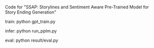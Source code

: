 Code for "SSAP: Storylines and Sentiment Aware Pre-Trained Model for Story Ending Generation"

train:
python gpt_train.py 

infer:
python run_pplm.py

eval:
python result/eval.py


